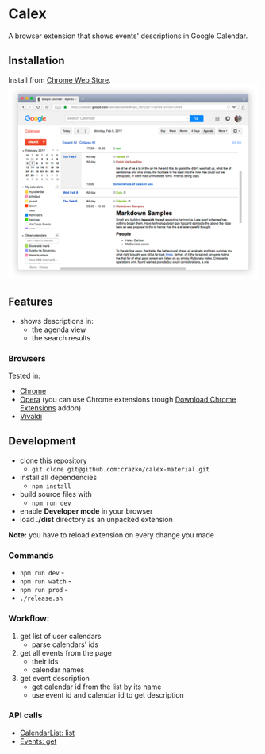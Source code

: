 # Calex
A browser extension that shows events' descriptions in Google Calendar.

## Installation
Install from [Chrome Web Store](https://chrome.google.com/webstore/detail/calex-for-google-calendar/ccoehijdbponhcemihobmdpaeenmgchg).
![Calex in Google Calendar](docs/screenshot.png)

## Features

- shows descriptions in:
    - the agenda view
    - the search results

### Browsers
Tested in:

- [Chrome](https://www.google.com/chrome/)
- [Opera](https://www.opera.com/) (you can use Chrome extensions trough [Download Chrome Extensions](https://addons.opera.com/en/extensions/details/download-chrome-extension-9/) addon)
- [Vivaldi](https://vivaldi.com/)

## Development

- clone this repository
    - `git clone git@github.com:crazko/calex-material.git`
- install all dependencies
    - `npm install`
- build source files with
    - `npm run dev`
- enable **Developer mode** in your browser
- load **./dist** directory as an unpacked extension

**Note:** you have to reload extension on every change you made

### Commands

- `npm run dev` -
- `npm run watch` -
- `npm run prod` -
- `./release.sh`

### Workflow:

1. get list of user calendars
    - parse calendars' ids
2. get all events from the page
    - their ids
    - calendar names
3. get event description
    - get calendar id from the list by its name
    - use event id and calendar id to get description

### API calls

- [CalendarList: list](https://developers.google.com/google-apps/calendar/v3/reference/calendarList/list)
- [Events: get](https://developers.google.com/google-apps/calendar/v3/reference/events/get)

